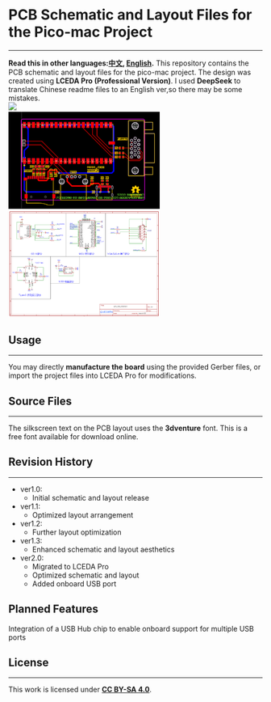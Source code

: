# PCB Schematic and Layout Files for the Pico-mac Project  
---------------------------------  
**Read this in other languages:[中文](README_zh.md), [English](README.md).**
This repository contains the PCB schematic and layout files for the pico-mac project. The design was created using **LCEDA Pro (Professional Version)**. I used **DeepSeek** to translate Chinese readme files to an English ver,so there may be some mistakes.    
<img src = "https://github.com/MoePunchQWQ/PCB-pico-mac/raw/main/img/pico_mac_v2.0.jpg" width = "420px">  
<img src = "https://github.com/MoePunchQWQ/PCB-pico-mac/raw/main/img/layout.png" width = "300px">     
<img src = "https://github.com/MoePunchQWQ/PCB-pico-mac/raw/main/img/schematic.png" width = "300px">      

## Usage  
---------------------------------  
You may directly **manufacture the board** using the provided Gerber files, or import the project files into LCEDA Pro for modifications.  

## Source Files  
---------------------------------  
The silkscreen text on the PCB layout uses the **3dventure** font. This is a free font available for download online.  

## Revision History  
---------------------------------  
* ver1.0:  
   - Initial schematic and layout release  
* ver1.1:  
   - Optimized layout arrangement  
* ver1.2:  
   - Further layout optimization  
* ver1.3:  
   - Enhanced schematic and layout aesthetics  
* ver2.0:  
   - Migrated to LCEDA Pro  
   - Optimized schematic and layout  
   - Added onboard USB port  

## Planned Features  
Integration of a USB Hub chip to enable onboard support for multiple USB ports  

## License  
---------------------------------  
This work is licensed under [**CC BY-SA 4.0**](https://creativecommons.org/licenses/by-sa/4.0/).  
